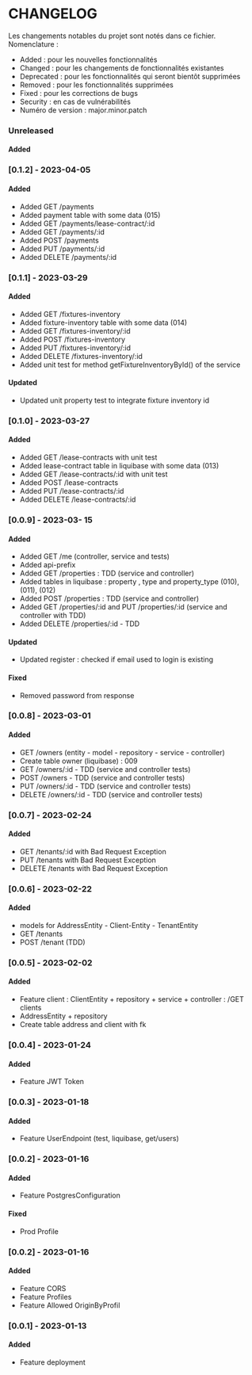 # CHANGELOG

Les changements notables du projet sont notés dans ce fichier.  
Nomenclature :

- Added : pour les nouvelles fonctionnalités
- Changed : pour les changements de fonctionnalités existantes
- Deprecated : pour les fonctionnalités qui seront bientôt supprimées
- Removed : pour les fonctionnalités supprimées
- Fixed : pour les corrections de bugs
- Security : en cas de vulnérabilités
- Numéro de version : major.minor.patch

### Unreleased

#### Added

### [0.1.2] - 2023-04-05

#### Added

- Added GET /payments
- Added payment table with some data (015)
- Added GET /payments/lease-contract/:id
- Added GET /payments/:id
- Added POST /payments
- Added PUT /payments/:id
- Added DELETE /payments/:id

### [0.1.1] - 2023-03-29

#### Added

- Added GET /fixtures-inventory
- Added fixture-inventory table with some data (014)
- Added GET /fixtures-inventory/:id
- Added POST /fixtures-inventory
- Added PUT /fixtures-inventory/:id
- Added DELETE /fixtures-inventory/:id
- Added unit test for method getFixtureInventoryById() of the service

#### Updated

- Updated unit property test to integrate fixture inventory id

### [0.1.0] - 2023-03-27

#### Added

- Added GET /lease-contracts with unit test
- Added lease-contract table in liquibase with some data (013)
- Added GET /lease-contracts/:id with unit test
- Added POST /lease-contracts
- Added PUT /lease-contracts/:id
- Added DELETE /lease-contracts/:id

### [0.0.9] - 2023-03- 15

#### Added

- Added GET /me (controller, service and tests)
- Added api-prefix
- Added GET /properties : TDD (service and controller)
- Added tables in liquibase : property , type and property_type (010), (011), (012)
- Added POST /properties : TDD (service and controller)
- Added GET /properties/:id and PUT /properties/:id (service and controller with TDD)
- Added DELETE /properties/:id - TDD

#### Updated

- Updated register : checked if email used to login is existing

#### Fixed

- Removed password from response

### [0.0.8] - 2023-03-01

#### Added

- GET /owners (entity - model - repository - service - controller)
- Create table owner (liquibase) : 009
- GET /owners/:id - TDD (service and controller tests)
- POST /owners - TDD (service and controller tests)
- PUT /owners/:id - TDD (service and controller tests)
- DELETE /owners/:id - TDD (service and controller tests)

### [0.0.7] - 2023-02-24

#### Added

- GET /tenants/:id with Bad Request Exception
- PUT /tenants with Bad Request Exception
- DELETE /tenants with Bad Request Exception

### [0.0.6] - 2023-02-22

#### Added

- models for AddressEntity - Client-Entity - TenantEntity
- GET /tenants
- POST /tenant (TDD)

### [0.0.5] - 2023-02-02

#### Added

- Feature client : ClientEntity + repository + service + controller : /GET clients
- AddressEntity + repository
- Create table address and client with fk

### [0.0.4] - 2023-01-24

#### Added

- Feature JWT Token

### [0.0.3] - 2023-01-18

#### Added

- Feature UserEndpoint (test, liquibase, get/users)

### [0.0.2] - 2023-01-16

#### Added

- Feature PostgresConfiguration

#### Fixed

- Prod Profile

### [0.0.2] - 2023-01-16

#### Added

- Feature CORS
- Feature Profiles
- Feature Allowed OriginByProfil

### [0.0.1] - 2023-01-13

#### Added

- Feature deployment



